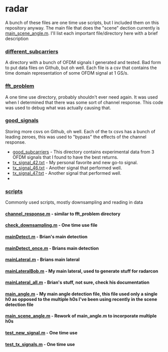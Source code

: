 radar
=====

A bunch of these files are one time use scripts, but I included them on this repository anyway. The main file that does the "scene" dection currently is [main_scene_angle.m](main_scene_angle.m). I'll list each important file/directory here with a brief description

### [different_subcarriers](different_subcarriers)
  A directory with a bunch of OFDM signals I generated and tested. Bad form to put data files on Github, but oh well. Each file is a csv that contains the time domain representation of some OFDM signal at 1 GS/s.
  
### [fft_problem](fft_problem)
  A one time use directory, probably shouldn't ever need again. It was used when I determined that there was some sort of channel response. This code was used to debug what was actually causing that.
  
### [good_signals](good_signals)
  Storing more csvs on Github, oh well. Each of the tx csvs has a bunch of leading zeroes, this was used to "bypass" the effects of the channel response. 
  - [good_subcarriers](good_signals/good_subcarriers) - This directory contains experimental data from 3 OFDM signals that I found to have the best returns.
  - [tx_signal_42.txt](good_signals/tx_signal_42.txt) - My personal favorite and new go-to signal.
  - [tx_signal_46.txt](good_signals/tx_signal_46.txt) - Another signal that performed well.
  - [tx_signal_47.txt](good_signals/tx_signal_47.txt) - Another signal that performed well.
  - 

### [scripts](scripts)
  Commonly used scripts, mostly downsampling and reading in data

#### [channel_response.m](channel_response.m) - similar to fft_problem directory
#### [check_downsampling.m](check_downsampling.m) - One time use file
#### [mainDetect.m](mainDetect.m) - Brian's main detection
#### [mainDetect_once.m](mainDetect_once.m) - Brians main detection
#### [mainLateral.m](mainLateral.m) - Brians main lateral
#### [mainLateralBob.m](mainLateralBob.m) - My main lateral, used to generate stuff for radarcon
#### [mainLateral_all.m](mainLateral_all.m) - Brian's stuff, not sure, check his documentation
#### [main_angle.m](main_angle.m) - My main angle detection file, this file used only a single h0 as opposed to the multiple h0s I've been using recently in the scene detection file
#### [main_scene_angle.m](main_scene_angle.m) - Rework of main_angle.m to incorporate multiple h0s
#### [test_new_signal.m](test_new_signal.m) - One time use
#### [test_tx_signals.m](test_tx_signals.m) - One time use
